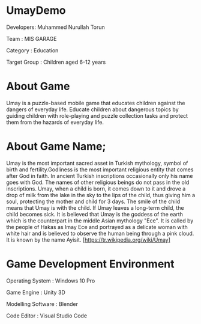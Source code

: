 # UmayDemo
Developers: Muhammed Nurullah Torun

Team : MIS GARAGE

Category : Education

Target Group : Children aged 6-12 years

# About Game
Umay is a puzzle-based mobile game that educates children against the dangers of everyday life.
  Educate children about dangerous topics by guiding children with role-playing and puzzle collection tasks and protect them from the hazards of everyday life.

# About Game Name;
Umay is the most important sacred asset in Turkish mythology, symbol of birth and fertility.Godliness is the most important religious entity that comes after God in faith. In ancient Turkish inscriptions occasionally only his name goes with God. The names of other religious beings do not pass in the old inscriptions. Umay, when a child is born, it comes down to it and drove a drop of milk from the lake in the sky to the lips of the child, thus giving him a soul, protecting the mother and child for 3 days. The smile of the child means that Umay is with the child. If Umay leaves a long-term child, the child becomes sick. It is believed that Umay is the goddess of the earth which is the counterpart in the middle Asian mythology "Ece". It is called by the people of Hakas as Imay Ece and portrayed as a delicate woman with white hair and is believed to observe the human being through a pink cloud. It is known by the name Ayisit. [https://tr.wikipedia.org/wiki/Umay]

# Game Development Environment
Operating System : Windows 10 Pro

Game Engine : Unity 3D

Modelling Software : Blender

Code Editor : Visual Studio Code

